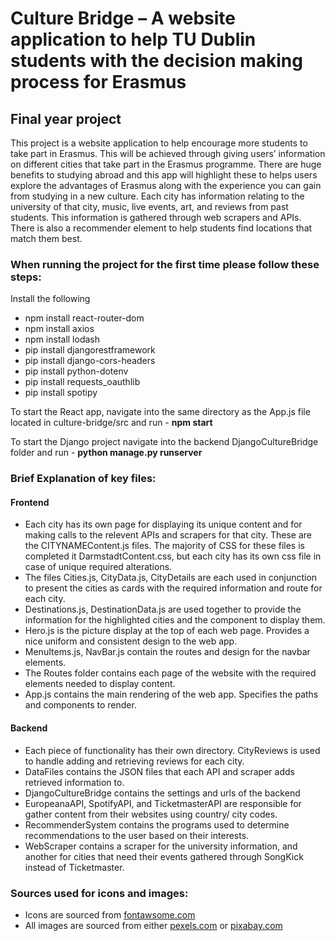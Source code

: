 # Culture Bridge – A website application to help TU Dublin students with the decision making process for Erasmus
## Final year project

This project is a website application to help encourage more students to take part in Erasmus. This will be achieved through giving users’ information on different cities that take part in the Erasmus programme. There are huge benefits to studying abroad and this app will highlight these to helps users explore the advantages of Erasmus along with the experience you can gain from studying in a new culture. Each city has information relating to the university of that city, music, live events, art, and reviews from past students. This information is gathered through web scrapers and APIs. There is also a recommender element to help students find locations that match them best.

### When running the project for the first time please follow these steps:
Install the following
- npm install react-router-dom 
- npm install axios
- npm install lodash
- pip install djangorestframework
- pip install django-cors-headers
- pip install python-dotenv 
- pip install requests_oauthlib
- pip install spotipy 

To start the React app, navigate into the same directory as the App.js file located in culture-bridge/src and run - **npm start**

To start the Django project navigate into the backend DjangoCultureBridge folder and run - **python manage.py runserver**

### Brief Explanation of key files:
#### Frontend
- Each city has its own page for displaying its unique content and for making calls to the relevent APIs and scrapers for that city. These are the CITYNAMEContent.js files. The majority of CSS for these files is completed it DarmstadtContent.css, but each city has its own css file in case of unique required alterations.
- The files Cities.js, CityData.js, CityDetails are each used in conjunction to present the cities as cards with the required information and route for each city.
- Destinations.js, DestinationData.js are used together to provide the information for the highlighted cities and the component to display them.
- Hero.js is the picture display at the top of each web page. Provides a nice uniform and consistent design to the web app.
- MenuItems.js, NavBar.js contain the routes and design for the navbar elements.
- The Routes folder contains each page of the website with the required elements needed to display content.
- App.js contains the main rendering of the web app. Specifies the paths and components to render.

#### Backend
- Each piece of functionality has their own directory. CityReviews is used to handle adding and retrieving reviews for each city.
- DataFiles contains the JSON files that each API and scraper adds retrieved information to.
- DjangoCultureBridge contains the settings and urls of the backend
- EuropeanaAPI, SpotifyAPI, and TicketmasterAPI are responsible for gather content from their websites using country/ city codes.
- RecommenderSystem contains the programs used to determine recommendations to the user based on their interests.
- WebScraper contains a scraper for the university information, and another for cities that need their events gathered through SongKick instead of Ticketmaster.

### Sources used for icons and images:
- Icons are sourced from [fontawsome.com](https://fontawesome.com/)
- All images are sourced from either [pexels.com](https://www.pexels.com/) or [pixabay.com](https://pixabay.com/)